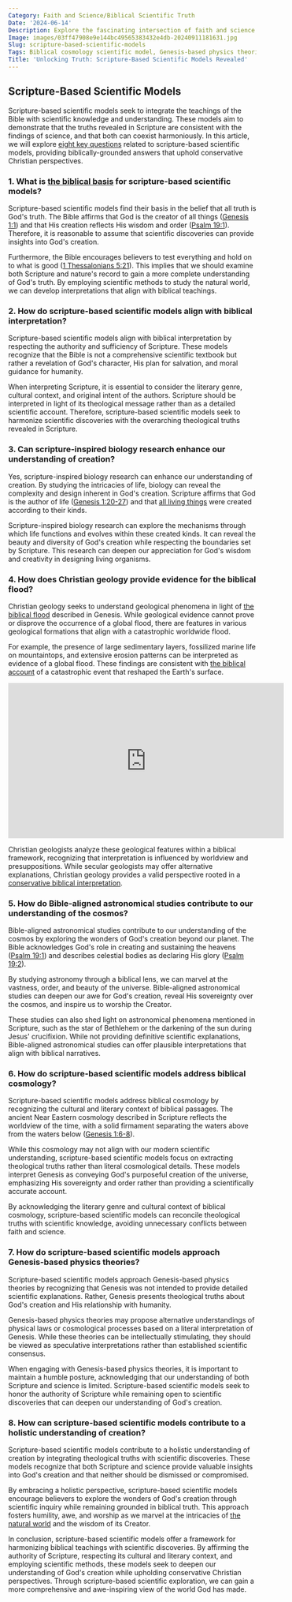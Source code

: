 ```yaml
---
Category: Faith and Science/Biblical Scientific Truth
Date: '2024-06-14'
Description: Explore the fascinating intersection of faith and science with Scripture-based scientific models like Biblical cosmology, Genesis-inspired physics, and Christian geology flood evidence in this enlightening article.
Image: images/03ff47908e9e144bc49565383432e4db-20240911181631.jpg
Slug: scripture-based-scientific-models
Tags: Biblical cosmology scientific model, Genesis-based physics theories, Scripture-inspired biology research, Christian geology flood evidence, Bible-aligned astronomical studies
Title: 'Unlocking Truth: Scripture-Based Scientific Models Revealed'
---
```


## Scripture-Based Scientific Models

Scripture-based scientific models seek to integrate the teachings of the Bible with scientific knowledge and understanding. These models aim to demonstrate that the truths revealed in Scripture are consistent with the findings of science, and that both can coexist harmoniously. In this article, we will explore [eight key questions](/evolutionary-ethics-criticism) related to scripture-based scientific models, providing biblically-grounded answers that uphold conservative Christian perspectives.

### 1. What is [the biblical basis](/mens-ministry) for scripture-based scientific models?

Scripture-based scientific models find their basis in the belief that all truth is God's truth. The Bible affirms that God is the creator of all things ([Genesis 1:1](https://www.bibleref.com/Genesis/1/Genesis-1-1.html)) and that His creation reflects His wisdom and order ([Psalm 19:1](https://www.bibleref.com/Psalm/19/Psalm-19-1.html)). Therefore, it is reasonable to assume that scientific discoveries can provide insights into God's creation.

Furthermore, the Bible encourages believers to test everything and hold on to what is good ([1 Thessalonians 5:21](https://www.bibleref.com/1-Thessalonians/5/1-Thessalonians-5-21.html)). This implies that we should examine both Scripture and nature's record to gain a more complete understanding of God's truth. By employing scientific methods to study the natural world, we can develop interpretations that align with biblical teachings.

### 2. How do scripture-based scientific models align with biblical interpretation?

Scripture-based scientific models align with biblical interpretation by respecting the authority and sufficiency of Scripture. These models recognize that the Bible is not a comprehensive scientific textbook but rather a revelation of God's character, His plan for salvation, and moral guidance for humanity.

When interpreting Scripture, it is essential to consider the literary genre, cultural context, and original intent of the authors. Scripture should be interpreted in light of its theological message rather than as a detailed scientific account. Therefore, scripture-based scientific models seek to harmonize scientific discoveries with the overarching theological truths revealed in Scripture.

### 3. Can scripture-inspired biology research enhance our understanding of creation?

Yes, scripture-inspired biology research can enhance our understanding of creation. By studying the intricacies of life, biology can reveal the complexity and design inherent in God's creation. Scripture affirms that God is the author of life ([Genesis 1:20-27](https://www.bibleref.com/Genesis/1/Genesis-1-20.html)) and that [all living things](/fossil-record-interpretation) were created according to their kinds.

Scripture-inspired biology research can explore the mechanisms through which life functions and evolves within these created kinds. It can reveal the beauty and diversity of God's creation while respecting the boundaries set by Scripture. This research can deepen our appreciation for God's wisdom and creativity in designing living organisms.

### 4. How does Christian geology provide evidence for the biblical flood?

Christian geology seeks to understand geological phenomena in light of [the biblical flood](/fossil-record-interpretation) described in Genesis. While geological evidence cannot prove or disprove the occurrence of a global flood, there are features in various geological formations that align with a catastrophic worldwide flood.

For example, the presence of large sedimentary layers, fossilized marine life on mountaintops, and extensive erosion patterns can be interpreted as evidence of a global flood. These findings are consistent with [the biblical account](/creation-science-institutions) of a catastrophic event that reshaped the Earth's surface.


<iframe width="560" height="315" src="https://www.youtube.com/embed/mwLYKicooS8" frameborder="0" allow="autoplay; encrypted-media" allowfullscreen></iframe>


Christian geologists analyze these geological features within a biblical framework, recognizing that interpretation is influenced by worldview and presuppositions. While secular geologists may offer alternative explanations, Christian geology provides a valid perspective rooted in a [conservative biblical interpretation](/reconciling-bible-and-science).

### 5. How do Bible-aligned astronomical studies contribute to our understanding of the cosmos?

Bible-aligned astronomical studies contribute to our understanding of the cosmos by exploring the wonders of God's creation beyond our planet. The Bible acknowledges God's role in creating and sustaining the heavens ([Psalm 19:1](https://www.bibleref.com/Psalm/19/Psalm-19-1.html)) and describes celestial bodies as declaring His glory ([Psalm 19:2](https://www.bibleref.com/Psalm/19/Psalm-19-2.html)).

By studying astronomy through a biblical lens, we can marvel at the vastness, order, and beauty of the universe. Bible-aligned astronomical studies can deepen our awe for God's creation, reveal His sovereignty over the cosmos, and inspire us to worship the Creator.

These studies can also shed light on astronomical phenomena mentioned in Scripture, such as the star of Bethlehem or the darkening of the sun during Jesus' crucifixion. While not providing definitive scientific explanations, Bible-aligned astronomical studies can offer plausible interpretations that align with biblical narratives.

### 6. How do scripture-based scientific models address biblical cosmology?

Scripture-based scientific models address biblical cosmology by recognizing the cultural and literary context of biblical passages. The ancient Near Eastern cosmology described in Scripture reflects the worldview of the time, with a solid firmament separating the waters above from the waters below ([Genesis 1:6-8](https://www.bibleref.com/Genesis/1/Genesis-1-6.html)).

While this cosmology may not align with our modern scientific understanding, scripture-based scientific models focus on extracting theological truths rather than literal cosmological details. These models interpret Genesis as conveying God's purposeful creation of the universe, emphasizing His sovereignty and order rather than providing a scientifically accurate account.

By acknowledging the literary genre and cultural context of biblical cosmology, scripture-based scientific models can reconcile theological truths with scientific knowledge, avoiding unnecessary conflicts between faith and science.

### 7. How do scripture-based scientific models approach Genesis-based physics theories?

Scripture-based scientific models approach Genesis-based physics theories by recognizing that Genesis was not intended to provide detailed scientific explanations. Rather, Genesis presents theological truths about God's creation and His relationship with humanity.

Genesis-based physics theories may propose alternative understandings of physical laws or cosmological processes based on a literal interpretation of Genesis. While these theories can be intellectually stimulating, they should be viewed as speculative interpretations rather than established scientific consensus.

When engaging with Genesis-based physics theories, it is important to maintain a humble posture, acknowledging that our understanding of both Scripture and science is limited. Scripture-based scientific models seek to honor the authority of Scripture while remaining open to scientific discoveries that can deepen our understanding of God's creation.

### 8. How can scripture-based scientific models contribute to a holistic understanding of creation?

Scripture-based scientific models contribute to a holistic understanding of creation by integrating theological truths with scientific discoveries. These models recognize that both Scripture and science provide valuable insights into God's creation and that neither should be dismissed or compromised.

By embracing a holistic perspective, scripture-based scientific models encourage believers to explore the wonders of God's creation through scientific inquiry while remaining grounded in biblical truth. This approach fosters humility, awe, and worship as we marvel at the intricacies of [the natural world](/alternative-research-methodologies) and the wisdom of its Creator.

In conclusion, scripture-based scientific models offer a framework for harmonizing biblical teachings with scientific discoveries. By affirming the authority of Scripture, respecting its cultural and literary context, and employing scientific methods, these models seek to deepen our understanding of God's creation while upholding conservative Christian perspectives. Through scripture-based scientific exploration, we can gain a more comprehensive and awe-inspiring view of the world God has made.